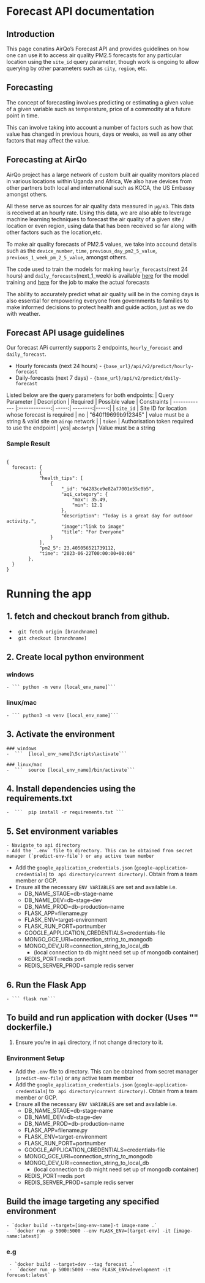 # Forecast API documentation
## Introduction
This page conatins AirQo’s Forecast API and provides guidelines on how one can use it to access air quality PM2.5 forecasts for any particular location using the `site_id` query parameter, though work is ongoing to allow querying by other parameters such as `city`, `region`, etc.

## Forecasting
The concept of forecasting involves predicting or estimating a given value of a given variable such as temperature, price of a commodity at a future point in time. 

This can involve taking into account a number of factors such as how that value has changed in previous hours, days or weeks, as well as any other factors that may affect the value.

## Forecasting at AirQo
AirQo project has a large network of custom built air quality monitors placed in various locations within Uganda and Africa, We also have devices from other partners both local and international such as KCCA, the US Embassy amongst others. 

All these serve as sources for air quality data measured in `µg/m3`. This data is received at an hourly rate. Using this data, we are also able to leverage machine learning techniques to forecast the air quality of a given site / location or even region, using data that has been received so far along with other factors such as the location,etc.

To make air quality forecasts of  PM2.5 values, we take into accound details such as the `device_number`, `time`, `previous_day_pm2_5_value`, `previous_1_week_pm_2_5_value`, amongst others. 

The code used to train the models  for making `hourly_forecasts`(next 24 hours) and  `daily_forecasts`(next_1_week) is available [here](https://github.com/airqo-platform/AirQo-api/tree/staging/src/predict/jobs/forecast_training) for the model training and [here](https://github.com/airqo-platform/AirQo-api/tree/staging/src/predict/jobs/forecast) for the job to make the actual forecasts

The ability to accurately predict what air quality will be in the coming days is also essential for empowering everyone from governments to families to make informed decisions to protect health and guide action, just as we do with weather.

## Forecast API usage guidelines
Our forecast APi currently supports 2 endpoints, `hourly_forecast` and `daily_forecast`.

* Hourly forecasts (next 24 hours) - `{base_url}/api/v2/predict/hourly-forecast`
* Daily-forecasts (next 7 days) - `{base_url}/api/v2/predict/daily-forecast`

Listed below are the query parameters for both endpoints:
| Query Parameter      | Description |  Required        | Possible value | Constraints
| ------------- |:-------------:| -----:| --------:|-----:|
| `site_id`    | Site ID for location whose forecast is required | no | "640f19699b912345" | value must be a string & valid site on `airqo` network |
| `token`     |  Authorisation token required to use the endpoint | yes| `abcdefgh` | Value must be a string


### Sample Result
```

{
  forecast: {
            {
            "health_tips": [
                {
                    "_id": "64283ce9e82a77001e55c0b5",
                    "aqi_category": {
                        "max": 35.49,
                        "min": 12.1
                    },
                    "description": "Today is a great day for outdoor activity.",
                    "image":"link to image"
                    "title": "For Everyone"
                }
            ],
            "pm2_5": 23.405056521739112,
            "time": "2023-06-22T00:00:00+00:00"
        },
  }
}
````

# Running the app

## 1. fetch and checkout branch from github.

- ` git fetch origin [branchname]`
- ` git checkout [branchname]`

## 2. Create local python environment

### windows

    - ``` python -m venv [local_env_name]```

### linux/mac

    - ``` python3 -m venv [local_env_name]```

## 3. Activate the environment

    ### windows
    -  ```  [local_env_name]\Scripts\activate```

    ### linux/mac
    -  ```  source [local_env_name]/bin/activate```

## 4. Install dependencies using the requirements.txt

    -  ```  pip install -r requirements.txt ```

## 5. Set environment variables

    - Navigate to api directory
    - Add the `.env` file to directory. This can be obtained from secret manager (`predict-env-file`) or any active team member

- Add the `google_application_credentials.json` (`google-application-credentials`) to ` api directory(current directory)`. Obtain from a team member or GCP.
- Ensure all the necessary `ENV VARIABLES` are set and available i.e.
  - DB_NAME_STAGE=db-stage-name
  - DB_NAME_DEV=db-stage-dev
  - DB_NAME_PROD=db-production-name
  - FLASK_APP=filename.py
  - FLASK_ENV=target-environment
  - FLASK_RUN_PORT=portnumber
  - GOOGLE_APPLICATION_CREDENTIALS=credentials-file
  - MONGO_GCE_URI=connection_string_to_mongodb
  - MONGO_DEV_URI=connection_string_to_local_db
    - (local connection to db might need set up of mongodb container)
  - REDIS_PORT=redis port
  - REDIS_SERVER_PROD=sample redis server

## 6. Run the Flask App

    - ``` flask run```

## To build and run application with docker (Uses "" dockerfile.)

1. Ensure you're in `api` directory, if not change directory to it.

### Environment Setup

- Add the `.env` file to directory. This can be obtained from secret manager (`predict-env-file`) or any active team member
- Add the `google_application_credentials.json` (`google-application-credentials`) to ` api directory(current directory)`. Obtain from a team member or GCP.
- Ensure all the necessary `ENV VARIABLES` are set and available i.e.
  - DB_NAME_STAGE=db-stage-name
  - DB_NAME_DEV=db-stage-dev
  - DB_NAME_PROD=db-production-name
  - FLASK_APP=filename.py
  - FLASK_ENV=target-environment
  - FLASK_RUN_PORT=portnumber
  - GOOGLE_APPLICATION_CREDENTIALS=credentials-file
  - MONGO_GCE_URI=connection_string_to_mongodb
  - MONGO_DEV_URI=connection_string_to_local_db
    - (local connection to db might need set up of mongodb container)
  - REDIS_PORT=redis port
  - REDIS_SERVER_PROD=sample redis server

## Build the image targeting any specified environment

    - `docker build --target=[img-env-name]-t image-name .`
    -  `docker run -p 5000:5000 --env FLASK_ENV=[target-env] -it [image-name:latest]`

### e.g

     - `docker build --target=dev --tag forecast .`
     -  `docker run -p 5000:5000 --env FLASK_ENV=development -it forecast:latest`
